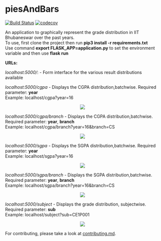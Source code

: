 # piesAndBars
[![Build Status](https://travis-ci.com/dsciitbbs/piesAndBars.svg?branch=master)](https://travis-ci.com/dsciitbbs/piesAndBars) [![codecov](https://codecov.io/gh/dsciitbbs/piesAndBars/branch/master/graph/badge.svg)](https://codecov.io/gh/dsciitbbs/piesAndBars/commits)  

An application to graphically represent the grade distribution in IIT Bhubaneswar over the past years.  
To use, first clone the project then run **pip3 install -r requirements.txt**  
Use command **export FLASK_APP=application.py** to set the environment variable and then use **flask run**  

**URLs:**  

*localhost:5000/*: - Form interface for the various result distributions available  

*localhost:5000/cgpa* - Displays the CGPA distribution,batchwise. Required parameter: **year**  
Example: localhost/cgpa?year=16  
<p align="center">
<img src="https://user-images.githubusercontent.com/25523604/56133124-531c8300-5fa9-11e9-82c0-3d4279363629.png"></img>
</p>

*localhost:5000/cgpa/branch* - Displays the CGPA distribution,batchwise. Required parameter: **year**, **branch**  
Example: localhost/cgpa/branch?year=16&branch=CS  
<p align="center">
<img src="https://user-images.githubusercontent.com/25523604/56133646-87447380-5faa-11e9-802f-8aaed827a12c.png"></img>
</p>

*localhost:5000/sgpa* - Displays the SGPA distribution,batchwise. Required parameter: **year**  
Example: localhost/sgpa?year=16  
<p align="center">
<img src="https://user-images.githubusercontent.com/25523604/56133913-1c476c80-5fab-11e9-9669-9450dc75bd7e.png"></img>
</p>

*localhost:5000/sgpa/branch* - Displays the SGPA distribution,batchwise. Required parameter: **year**, **branch**  
Example: localhost/sgpa/branch?year=16&branch=CS  
<p align="center">
<img src="https://user-images.githubusercontent.com/25523604/56133775-e7d3b080-5faa-11e9-98da-a80104fc1ca7.png"></img>
</p>

*localhost:5000/subject* - Displays the grade distribution, subjectwise. Required parameter: **sub**  
Example: localhost/subject?sub=CE1P001  
<p align="center">
<img src="https://user-images.githubusercontent.com/25523604/56133997-4862ed80-5fab-11e9-94c5-5e36623fa6d8.png"></img>
</p>

For contributing, please take a look at <a href="https://github.com/dsciitbbs/piesAndBars/blob/master/contributing.md">contributing.md</a>.

